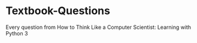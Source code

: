# Textbook-Questions
 Every question from How to Think Like a Computer Scientist: Learning with Python 3
